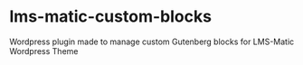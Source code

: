 # lms-matic-custom-blocks
Wordpress plugin made to manage custom Gutenberg blocks for LMS-Matic Wordpress Theme
